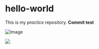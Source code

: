 # hello-world
This is my _practice_ repository. 
**Commit test**

![Image](file:///Users/sonder/Desktop/IMG_2019.jpg)

<img src ="../sonder/Desktop/IMG_2019.jpg">
